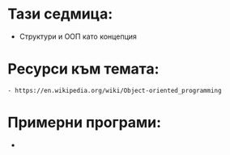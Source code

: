 # Тази седмица:
  - Структури и ООП като концепция

# Ресурси към темата:
    - https://en.wikipedia.org/wiki/Object-oriented_programming
      
# Примерни програми:
   * 